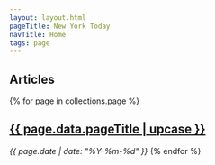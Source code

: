 ```yaml
---
layout: layout.html
pageTitle: New York Today
navTitle: Home
tags: page
---
```


## Articles

{% for page in collections.page %}

  <h2><a href="{{ page.url }}">{{ page.data.pageTitle | upcase }}</a></h2>
  <em>{{ page.date | date: "%Y-%m-%d" }}</em>
{% endfor %}
